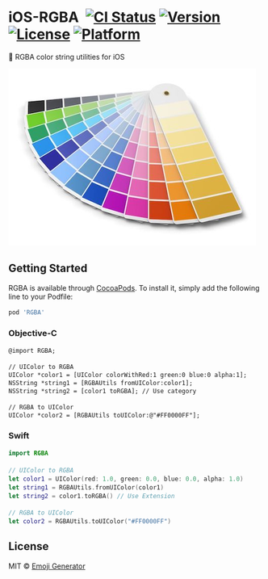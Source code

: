 # iOS-RGBA &nbsp;[![CI Status](http://img.shields.io/travis/pine/RGBA.svg?style=flat)](https://travis-ci.org/pine/RGBA) [![Version](https://img.shields.io/cocoapods/v/RGBA.svg?style=flat)](http://cocoapods.org/pods/RGBA) [![License](https://img.shields.io/cocoapods/l/RGBA.svg?style=flat)](http://cocoapods.org/pods/RGBA) [![Platform](https://img.shields.io/cocoapods/p/RGBA.svg?style=flat)](http://cocoapods.org/pods/RGBA)

:art: RGBA color string utilities for iOS

![](palette.jpg)

## Getting Started

RGBA is available through [CocoaPods](http://cocoapods.org). To install
it, simply add the following line to your Podfile:

```ruby
pod 'RGBA'
```

### Objective-C

```obj-c
@import RGBA;

// UIColor to RGBA
UIColor *color1 = [UIColor colorWithRed:1 green:0 blue:0 alpha:1];
NSString *string1 = [RGBAUtils fromUIColor:color1];
NSString *string2 = [color1 toRGBA]; // Use category

// RGBA to UIColor
UIColor *color2 = [RGBAUtils toUIColor:@"#FF0000FF"];
```

### Swift

```swift
import RGBA

// UIColor to RGBA
let color1 = UIColor(red: 1.0, green: 0.0, blue: 0.0, alpha: 1.0)
let string1 = RGBAUtils.fromUIColor(color1)
let string2 = color1.toRGBA() // Use Extension

// RGBA to UIColor
let color2 = RGBAUtils.toUIColor("#FF0000FF")
```

## License

MIT &copy; [Emoji Generator](https://emoji.pine.moe)
